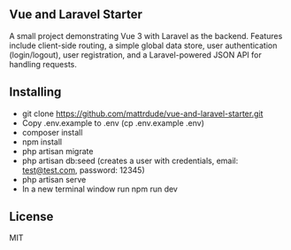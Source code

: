 
## Vue and Laravel Starter

A small project demonstrating Vue 3 with Laravel as the backend. Features include client-side routing, a simple global data store, user authentication (login/logout), user registration, and a Laravel-powered JSON API for handling requests.

## Installing

- git clone https://github.com/mattrdude/vue-and-laravel-starter.git
- Copy .env.example to .env (cp .env.example .env)
- composer install
- npm install
- php artisan migrate
- php artisan db:seed (creates a user with credentials, email: test@test.com, password: 12345)
- php artisan serve
- In a new terminal window run npm run dev 

## License

MIT
